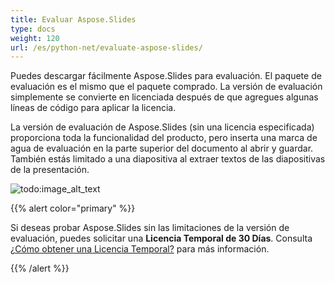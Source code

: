 ```yaml
---
title: Evaluar Aspose.Slides
type: docs
weight: 120
url: /es/python-net/evaluate-aspose-slides/
---
```



Puedes descargar fácilmente Aspose.Slides para evaluación. El paquete de evaluación es el mismo que el paquete comprado. La versión de evaluación simplemente se convierte en licenciada después de que agregues algunas líneas de código para aplicar la licencia.

La versión de evaluación de Aspose.Slides (sin una licencia especificada) proporciona toda la funcionalidad del producto, pero inserta una marca de agua de evaluación en la parte superior del documento al abrir y guardar. También estás limitado a una diapositiva al extraer textos de las diapositivas de la presentación.


![todo:image_alt_text](evaluate-aspose-slides_1.png)

{{% alert color="primary" %}} 

Si deseas probar Aspose.Slides sin las limitaciones de la versión de evaluación, puedes solicitar una **Licencia Temporal de 30 Días**. Consulta [¿Cómo obtener una Licencia Temporal?](https://purchase.aspose.com/temporary-license) para más información.

{{% /alert %}}